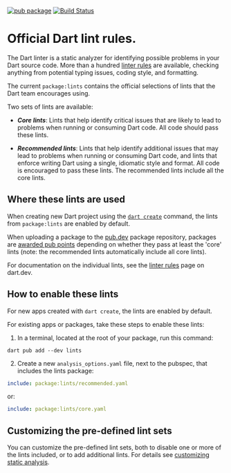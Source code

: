 [![pub package](https://img.shields.io/pub/v/lints.svg)](https://pub.dev/packages/lints)
[![Build Status](https://github.com/dart-lang/lints/workflows/validate/badge.svg)](https://github.com/dart-lang/lints/actions?query=branch%3Amain)

# Official Dart lint rules.

The Dart linter is a static analyzer for identifying possible problems in your
Dart source code. More than a hundred [linter rules][rules] are available,
checking anything from potential typing issues, coding style, and formatting.

The current `package:lints` contains the official selections of lints that the
Dart team encourages using.

Two sets of lints are available:

* ***Core lints***: Lints that help identify critical issues that are likely to
lead to problems when running or consuming Dart code. All code should pass these
lints.

* ***Recommended lints***: Lints that help identify additional issues that may
lead to problems when running or consuming Dart code, and lints that enforce
writing Dart using a single, idiomatic style and format. All code is encouraged
to pass these lints. The recommended lints include all the core lints.

## Where these lints are used

When creating new Dart project using the [`dart create`][dart create] command,
the lints from `package:lints` are enabled by default.

When uploading a package to the [pub.dev] package repository, packages are
[awarded pub points][scoring] depending on whether they pass at least the 'core'
lints (note: the recommended lints automatically include all core lints). 

For documentation on the individual lints, see the [linter rules][rules] page on
dart.dev.

## How to enable these lints

For new apps created with `dart create`, the lints are enabled by default.

For existing apps or packages, take these steps to enable these lints:

1. In a terminal, located at the root of your package, run this command:

```terminal
dart pub add --dev lints
```

2. Create a new `analysis_options.yaml` file, next to the pubspec, that includes
the lints package:

```yaml
include: package:lints/recommended.yaml
```

or:

```yaml
include: package:lints/core.yaml
```

## Customizing the pre-defined lint sets

You can customize the pre-defined lint sets, both to disable one or more of the
lints included, or to add additional lints. For details see [customizing static
analysis].

[dart create]: https://dart.dev/tools/dart-tool
[scoring]: https://pub.dev/help/scoring
[customizing static analysis]: https://dart.dev/guides/language/analysis-options
[rules]: https://dart.dev/tools/linter-rules
[pub.dev]: https://pub.dev
